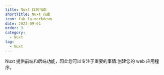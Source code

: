 ```yaml
---
title: Nuxt 踩坑指南
shortTitle: Nuxt 指南
icon: fab fa-markdown
date: 2023-09-01
order: 3
category:
  - Nuxt
tag:
  - Nuxt
---
```


Nuxt 提供前端和后端功能，因此您可以专注于重要的事情:创建您的 web 应用程序。